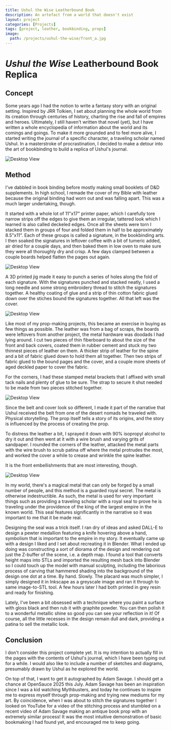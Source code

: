 ```yaml
---
title: Ushul the Wise Leatherbound Book
description: An artefact from a world that doesn't exist
layout: project
categories: [Projects]
tags: [project, leather, bookbinding, props]
image:
  path: /projects/ushul-the-wise/front_a.jpg
---
```


# _Ushul the Wise_ Leatherbound Book Replica

## Concept

Some years ago I had the notion to write a fantasy story with an original setting. Inspired by JRR Tolkien, I set about planning the whole world from its creation through centuries of history, charting the rise and fall of empires and heroes. Ultimately, I still haven't written that novel (yet), but I have written a whole encyclopedia of information about the world and its comings and goings. To make it more grounded and to feel more alive, I started writing the journal of a specific character, a traveling scholar named Ushul. In a masterstroke of procrastination, I decided to make a detour into the art of bookbinding to build a replica of Ushul's journal.

![Desktop View](/projects/ushul-the-wise/front_a.jpg)

## Method

I've dabbled in book binding before mostly making small booklets of D&D supplements. In high school, I remade the cover of my Bible with leather because the original binding had worn out and was falling apart. This was a much larger undertaking, though.

It started with a whole lot of 11"x17" printer paper, which I carefully tore narrow strips off the edges to give them an irregular, tattered look which I learned is also called deckeled edges. Once all the sheets were torn I stacked them in groups of four and folded them in half to be approximately 8.5"x11". Each of these groups is called a signature, in the bookbinding arts. I then soaked the signatures in leftover coffee with a bit of tumeric added, air dried for a couple days, and then baked them in low oven to make sure they were all thoroughly dry and crisp. A few days clamped between a couple boards helped flatten the pages out again.

![Desktop View](/projects/ushul-the-wise/inside.jpg)

A 3D printed jig made it easy to punch a series of holes along the fold of each signature. With the signatures punched and stacked neatly, I used a long needle and some strong embroidery thread to stitch the signatures together. A healthy coating of glue and a strip of thin cotton fabric glued down over the stiches bound the signatures together. All that left was the cover.

![Desktop View](/projects/ushul-the-wise/front_b.jpg)

Like most of my prop-making projects, this became an exercise in buying as few things as possible. The leather was from a bag of scraps, the boards were leftovers from another project, the metal hardware was doodads I had lying around. I cut two pieces of thin fiberboard to about the size of the front and back covers, coated them in rubber cement and stuck my two thinnest pieces of leather on them. A thicker strip of leather for the spine and a bit of fabric glued down to hold them all together. Then two strips of fabric glued to the bound pages and the cover, and a couple more sheets of aged deckled paper to cover the fabric.

For the corners, I had these stamped metal brackets that I affixed with small tack nails and plenty of glue to be sure. The strap to secure it shut needed to be made from two pieces stitched together.

![Desktop View](/projects/ushul-the-wise/back.jpg)

Since the belt and cover look so different, I made it part of the narrative that Ushul received the belt from one of the desert nomads he traveled with. Physical storytelling. The prop itself tells a story of its origins, and the story is influenced by the process of creating the prop.

To distress the leather a bit, I sprayed it down with 90% isopropyl alcohol to dry it out and then went at it with a wire brush and varying grits of sandpaper. I rounded the corners of the leather, attacked the metal parts with the wire brush to scrub patina off where the metal protrudes the most, and worked the cover a while to crease and wrinkle the spine leather.

It is the front embellishments that are most interesting, though.

![Desktop View](/projects/ushul-the-wise/front_a.jpg)

In my world, there's a magical metal that can only be forged by a small number of people, and this method is a guarded royal secret. The metal is otherwise indestructible. As such, the metal is used for very important things such as providing a traveling scholar with a royal seal to prove he is traveling under the providence of the king of the largest empire in the known world. This seal features significantly in the narrative so it was important to me that it be made real.

Designing the seal was a trick itself. I ran dry of ideas and asked DALL-E to design a pewter medallion featuring a knife hovering above a hand, symbolism that is important to the empire in my story. It eventually came up with a design I liked and I set about recreating it in Blender. What I ended up doing was constructing a sort of diorama of the design and rendering out just the Z-buffer of the scene, i.e. a depth map. I found a tool that converts height maps into STLs and imported the resulting mesh back into Blender so I could touch up the model with manual sculpting, including the laborious process of carving that hammered shading into the background of the design one dot at a time. By hand. Slowly. The placard was much simpler, I simply designed it in Inkscape as a greyscale image and ran it through to same image-to-STL tool. A few hours later I had both printed in grey resin and ready for finishing.

Lately, I've been a bit obsessed with a technique where you paint a surface with gloss black and then rub it with graphite powder. You can then polish it to a wonderful metallic shine so good you can see your reflection in it! Of course, all the little recesses in the design remain dull and dark, providing a patina to sell the metallic look.

## Conclusion

I don't consider this project complete yet. It is my intention to actually fill in the pages with the contents of Ushul's journal, which I have been typing out for a while. I would also like to include a number of sketches and diagrams, presumably drawn by Ushul as he explored the world.

On top of that, I want to get it autographed by Adam Savage. I should get a chance at OpenSauce 2025 this July. Adam Savage has been an inspiration since I was a kid watching Mythbusters, and today he continues to inspire me to express myself through prop-making and trying new mediums for my art. By coincidence, when I was about to stitch the signatures together I looked on YouTube for a video of the stitching process and stumbled on a recent video of Adam Savage making an antique book prop with an extremely similar process! It was the most intuitive demonstration of basic bookmaking I had found yet, and encouraged me to keep going.